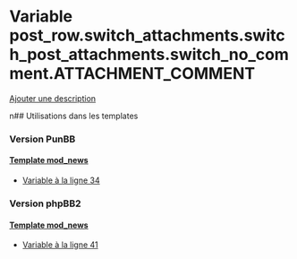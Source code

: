 # Variable post_row.switch_attachments.switch_post_attachments.switch_no_comment.ATTACHMENT_COMMENT
[Ajouter une description](https://fa-tvars.appspot.com/post_row.switch_attachments.switch_post_attachments.switch_no_comment.ATTACHMENT_COMMENT)

n## Utilisations dans les templates

### Version PunBB

#### [Template mod_news](punbb/mod_news.md)
* [Variable à la ligne 34](../punbb/mod_news.tpl#L34)

### Version phpBB2

#### [Template mod_news](subsilver/mod_news.md)
* [Variable à la ligne 41](../subsilver/mod_news.tpl#L41)